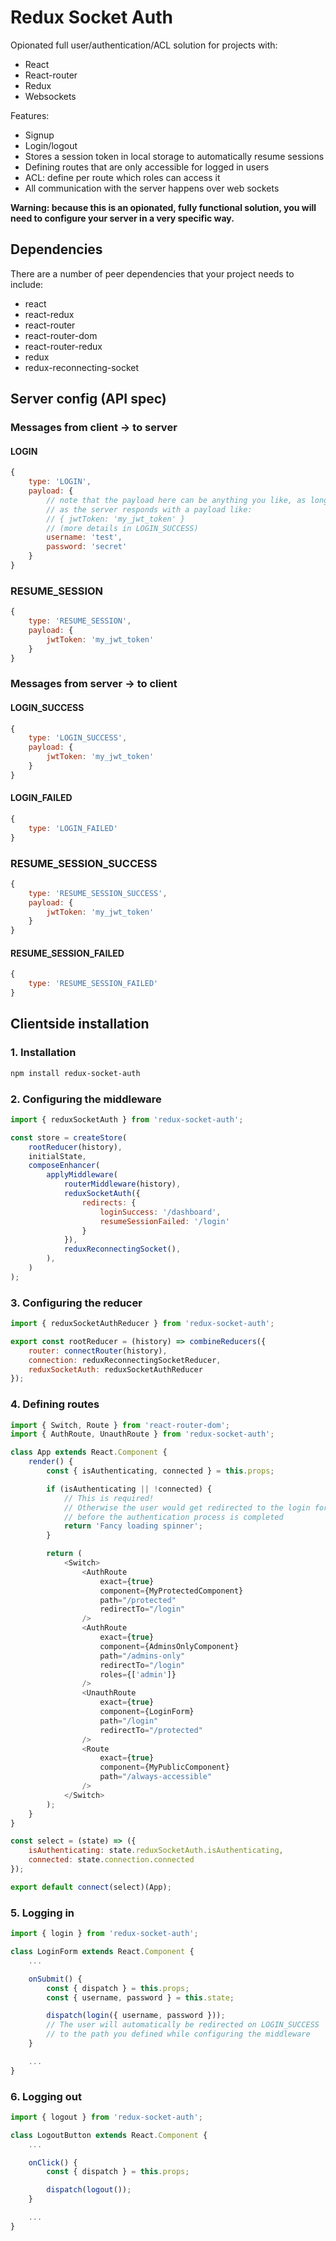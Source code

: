 # Redux Socket Auth

Opionated full user/authentication/ACL solution for projects with:
* React
* React-router
* Redux
* Websockets

Features:
* Signup
* Login/logout
* Stores a session token in local storage to automatically resume sessions
* Defining routes that are only accessible for logged in users
* ACL: define per route which roles can access it
* All communication with the server happens over web sockets

**Warning: because this is an opionated, fully functional solution, you will
need to configure your server in a very specific way.**

## Dependencies

There are a number of peer dependencies that your project needs to
include:
* react
* react-redux
* react-router
* react-router-dom
* react-router-redux
* redux
* redux-reconnecting-socket

## Server config (API spec)

### Messages from client -> to server

#### LOGIN
```js
{
    type: 'LOGIN',
    payload: {
        // note that the payload here can be anything you like, as long
        // as the server responds with a payload like:
        // { jwtToken: 'my_jwt_token' }
        // (more details in LOGIN_SUCCESS)
        username: 'test',
        password: 'secret'
    }
}
```

### RESUME_SESSION
```js
{
    type: 'RESUME_SESSION',
    payload: {
        jwtToken: 'my_jwt_token'
    }
}
```

### Messages from server -> to client

#### LOGIN_SUCCESS
```js
{
    type: 'LOGIN_SUCCESS',
    payload: {
        jwtToken: 'my_jwt_token'
    }
}
```

#### LOGIN_FAILED
```js
{
    type: 'LOGIN_FAILED'
}
```

### RESUME_SESSION_SUCCESS
```js
{
    type: 'RESUME_SESSION_SUCCESS',
    payload: {
        jwtToken: 'my_jwt_token'
    }
}
```

#### RESUME_SESSION_FAILED
```js
{
    type: 'RESUME_SESSION_FAILED'
}
```

## Clientside installation

### 1. Installation
```bash
npm install redux-socket-auth
```

### 2. Configuring the middleware
```js
import { reduxSocketAuth } from 'redux-socket-auth';

const store = createStore(
    rootReducer(history),
    initialState,
    composeEnhancer(
        applyMiddleware(
            routerMiddleware(history),
            reduxSocketAuth({
                redirects: {
                    loginSuccess: '/dashboard',
                    resumeSessionFailed: '/login'
                }
            }),
            reduxReconnectingSocket(),
        ),
    )
);
```

### 3. Configuring the reducer
```js
import { reduxSocketAuthReducer } from 'redux-socket-auth';

export const rootReducer = (history) => combineReducers({
    router: connectRouter(history),
	connection: reduxReconnectingSocketReducer,
	reduxSocketAuth: reduxSocketAuthReducer
});
```

### 4. Defining routes
```js
import { Switch, Route } from 'react-router-dom';
import { AuthRoute, UnauthRoute } from 'redux-socket-auth';

class App extends React.Component {
    render() {
        const { isAuthenticating, connected } = this.props;

        if (isAuthenticating || !connected) {
            // This is required!
            // Otherwise the user would get redirected to the login form
            // before the authentication process is completed
            return 'Fancy loading spinner';
        }

        return (
            <Switch>
                <AuthRoute
                    exact={true}
                    component={MyProtectedComponent}
                    path="/protected"
                    redirectTo="/login"
                />
                <AuthRoute
                    exact={true}
                    component={AdminsOnlyComponent}
                    path="/admins-only"
                    redirectTo="/login"
                    roles={['admin']}
                />
                <UnauthRoute
                    exact={true}
                    component={LoginForm}
                    path="/login"
                    redirectTo="/protected"
                />
                <Route
                    exact={true}
                    component={MyPublicComponent}
                    path="/always-accessible"
                />
            </Switch>
        );
    }
}

const select = (state) => ({
    isAuthenticating: state.reduxSocketAuth.isAuthenticating,
    connected: state.connection.connected
});

export default connect(select)(App);
```

### 5. Logging in
```js
import { login } from 'redux-socket-auth';

class LoginForm extends React.Component {
    ...

    onSubmit() {
        const { dispatch } = this.props;
        const { username, password } = this.state;

        dispatch(login({ username, password }));
        // The user will automatically be redirected on LOGIN_SUCCESS
        // to the path you defined while configuring the middleware
    }

    ...
}
```

### 6. Logging out
```js
import { logout } from 'redux-socket-auth';

class LogoutButton extends React.Component {
    ...

    onClick() {
        const { dispatch } = this.props;

        dispatch(logout());
    }

    ...
}
```